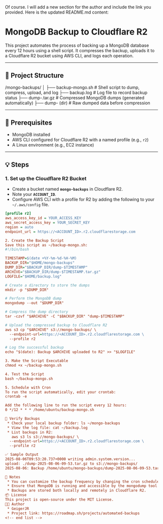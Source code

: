 Of course. I will add a new section for the author and include the link you provided.
Here is the updated README.md content:
# MongoDB Backup to Cloudflare R2

This project automates the process of backing up a MongoDB database every 12 hours using a shell script. It compresses the backup, uploads it to a Cloudflare R2 bucket using AWS CLI, and logs each operation.

---

## 📁 Project Structure


/mongo-backups/
│
├── backup-mongo.sh       # Shell script to dump, compress, upload, and log
├── backup.log            # Log file to record backup status
├── dump-.tar.gz         # Compressed MongoDB dumps (generated automatically)
├── dump- (dir)          # Raw dumped data before compression

---

## 🔧 Prerequisites

* MongoDB installed
* AWS CLI configured for Cloudflare R2 with a named profile (e.g., `r2`)
* A Linux environment (e.g., EC2 instance)

---

## 💡 Steps

### 1. Set up the Cloudflare R2 Bucket

* Create a bucket named **`mongo-backups`** in Cloudflare R2.
* Note your **`ACCOUNT_ID`**.
* Configure AWS CLI with a profile for R2 by adding the following to your `~/.aws/config` file.

```ini
[profile r2]
aws_access_key_id = YOUR_ACCESS_KEY
aws_secret_access_key = YOUR_SECRET_KEY
region = auto
endpoint_url = https://<ACCOUNT_ID>.r2.cloudflarestorage.com

2. Create the Backup Script
Save this script as ~/backup-mongo.sh:
#!/bin/bash

TIMESTAMP=$(date +%Y-%m-%d-%H-%M)
BACKUP_DIR="$HOME/mongo-backups"
DUMP_DIR="$BACKUP_DIR/dump-$TIMESTAMP"
ARCHIVE="$BACKUP_DIR/dump-$TIMESTAMP.tar.gz"
LOGFILE="$HOME/backup.log"

# Create a directory to store the dumps
mkdir -p "$DUMP_DIR"

# Perform the MongoDB dump
mongodump --out "$DUMP_DIR"

# Compress the dump directory
tar -czvf "$ARCHIVE" -C "$BACKUP_DIR" "dump-$TIMESTAMP"

# Upload the compressed backup to Cloudflare R2
aws s3 cp "$ARCHIVE" s3://mongo-backups/ \
  --endpoint-url=https://<ACCOUNT_ID>.r2.cloudflarestorage.com \
  --profile r2

# Log the successful backup
echo "$(date): Backup $ARCHIVE uploaded to R2" >> "$LOGFILE"

3. Make the Script Executable
chmod +x ~/backup-mongo.sh

4. Test the Script
bash ~/backup-mongo.sh

5. Schedule with Cron
To run the script automatically, edit your crontab:
crontab -e

Add the following line to run the script every 12 hours:
0 */12 * * * /home/ubuntu/backup-mongo.sh

🧪 Verify Backups
 * Check your local backup folder: ls ~/mongo-backups
 * View the log file: cat ~/backup.log
 * List backups in R2:
   aws s3 ls s3://mongo-backups/ \
  --endpoint-url=https://<ACCOUNT_ID>.r2.cloudflarestorage.com \
  --profile r2

✅ Sample Output
2025-08-06T09:53:20.737+0000 writing admin.system.version...
upload: ./dump-2025-08-06-09-53.tar.gz to s3://mongo-backups/
2025-08-06: Backup /home/ubuntu/mongo-backups/dump-2025-08-06-09-53.tar.gz uploaded to R2

📌 Notes
 * You can customize the backup frequency by changing the cron schedule.
 * Ensure that MongoDB is running and accessible by the mongodump tool.
 * Backups are stored both locally and remotely in Cloudflare R2.
📦 License
This project is open-source under the MIT License.
🧑‍💻 Author
 * GeigerJR
 * Project link: https://roadmap.sh/projects/automated-backups
<!-- end list -->
